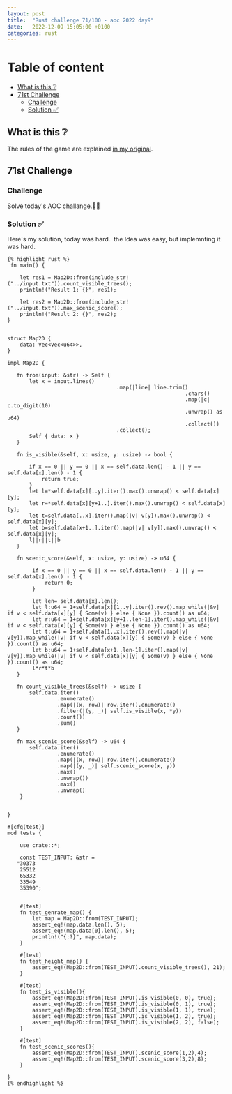 ```yaml
---
layout: post
title:  "Rust challenge 71/100 - aoc 2022 day9"
date:   2022-12-09 15:05:00 +0100
categories: rust
---
```



#  Table of content
<!-- MarkdownTOC autolink="true" -->

- [What is this :grey_question:](#what-is-this-grey_question)
- [71st Challenge](#71st-challenge)
    - [Challenge](#challenge)
    - [Solution :white_check_mark:](#solution-white_check_mark)

<!-- /MarkdownTOC -->

## What is this :grey_question: 

The rules of the game are explained [in my original](https://maebli.github.io/rust/2021/10/18/100rust.html). 

## 71st Challenge
### Challenge

Solve today's AOC challange.🎅🦀

### Solution :white_check_mark:

Here's my solution, today was hard.. the Idea was easy, but implemnting it was hard. 

    {% highlight rust %}
     fn main() {

        let res1 = Map2D::from(include_str!("../input.txt")).count_visible_trees();
        println!("Result 1: {}", res1);
        
        let res2 = Map2D::from(include_str!("../input.txt")).max_scenic_score();
        println!("Result 2: {}", res2);
    }


    struct Map2D {
        data: Vec<Vec<u64>>,
    }

    impl Map2D {

       fn from(input: &str) -> Self {
           let x = input.lines()
                                       .map(|line| line.trim()
                                                             .chars()
                                                             .map(|c| c.to_digit(10)
                                                             .unwrap() as u64)
                                                             .collect())
                                       .collect();
           Self { data: x }
       }

       fn is_visible(&self, x: usize, y: usize) -> bool {
           
           if x == 0 || y == 0 || x == self.data.len() - 1 || y == self.data[x].len() - 1 {
               return true;
           }
           let l=*self.data[x][..y].iter().max().unwrap() < self.data[x][y];
           let r=*self.data[x][y+1..].iter().max().unwrap() < self.data[x][y];
           let t=self.data[..x].iter().map(|v| v[y]).max().unwrap() < self.data[x][y];
           let b=self.data[x+1..].iter().map(|v| v[y]).max().unwrap() < self.data[x][y];
           l||r||t||b
       }

       fn scenic_score(&self, x: usize, y: usize) -> u64 {
            
            if x == 0 || y == 0 || x == self.data.len() - 1 || y == self.data[x].len() - 1 {
                return 0;
            }

            let len= self.data[x].len();
            let l:u64 = 1+self.data[x][1..y].iter().rev().map_while(|&v| if v < self.data[x][y] { Some(v) } else { None }).count() as u64;
            let r:u64 = 1+self.data[x][y+1..len-1].iter().map_while(|&v| if v < self.data[x][y] { Some(v) } else { None }).count() as u64;
            let t:u64 = 1+self.data[1..x].iter().rev().map(|v| v[y]).map_while(|v| if v < self.data[x][y] { Some(v) } else { None }).count() as u64;
            let b:u64 = 1+self.data[x+1..len-1].iter().map(|v| v[y]).map_while(|v| if v < self.data[x][y] { Some(v) } else { None }).count() as u64;
            l*r*t*b
       }
     
       fn count_visible_trees(&self) -> usize {
           self.data.iter()
                    .enumerate()
                    .map(|(x, row)| row.iter().enumerate()
                    .filter(|(y, _)| self.is_visible(x, *y))
                    .count())
                    .sum()
       }

       fn max_scenic_score(&self) -> u64 {
           self.data.iter()
                    .enumerate()
                    .map(|(x, row)| row.iter().enumerate()
                    .map(|(y, _)| self.scenic_score(x, y))
                    .max()
                    .unwrap())
                    .max()
                    .unwrap()
        }

     
    }

    #[cfg(test)]
    mod tests {

        use crate::*;

        const TEST_INPUT: &str = 
       "30373
        25512
        65332
        33549
        35390";


        #[test]
        fn test_genrate_map() {
            let map = Map2D::from(TEST_INPUT);
            assert_eq!(map.data.len(), 5);
            assert_eq!(map.data[0].len(), 5);
            println!("{:?}", map.data);
        }

        #[test]
        fn test_height_map() {
            assert_eq!(Map2D::from(TEST_INPUT).count_visible_trees(), 21);
        }

        #[test]
        fn test_is_visible(){
            assert_eq!(Map2D::from(TEST_INPUT).is_visible(0, 0), true);
            assert_eq!(Map2D::from(TEST_INPUT).is_visible(0, 1), true);
            assert_eq!(Map2D::from(TEST_INPUT).is_visible(1, 1), true);
            assert_eq!(Map2D::from(TEST_INPUT).is_visible(1, 2), true);
            assert_eq!(Map2D::from(TEST_INPUT).is_visible(2, 2), false);
        }

        #[test]
        fn test_scenic_scores(){
            assert_eq!(Map2D::from(TEST_INPUT).scenic_score(1,2),4);
            assert_eq!(Map2D::from(TEST_INPUT).scenic_score(3,2),8);
        }

    }
    {% endhighlight %}
